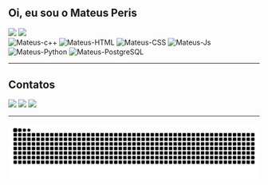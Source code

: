 ## Oi, eu sou o Mateus Peris

<div>
  <img height="180em" src="https://github-readme-stats.vercel.app/api?username=MateusPeris&show_icons=true&theme=dark&include_all_commits=true&count_private=true" />
  <img height="180em" src="https://github-readme-stats.vercel.app/api/top-langs/?username=MateusPeris&layout=compact&langs-count=168&theme=dark" />
</div>

<div>
  <img align="center" alt="Mateus-c++" height="30" width="40" src="https://cdn.jsdelivr.net/gh/devicons/devicon@latest/icons/cplusplus/cplusplus-original.svg" />
  <img align="center" alt="Mateus-HTML" height="30" width="40" src="https://cdn.jsdelivr.net/gh/devicons/devicon@latest/icons/html5/html5-original.svg" />
  <img align="center" alt="Mateus-CSS" height="30" width="40" src="https://cdn.jsdelivr.net/gh/devicons/devicon@latest/icons/css3/css3-original.svg" />
  <img align="center" alt="Mateus-Js" height="30" width="40" src="https://cdn.jsdelivr.net/gh/devicons/devicon@latest/icons/javascript/javascript-original.svg" />
  <img align="center" alt="Mateus-Python" height="30" width="40" src="https://cdn.jsdelivr.net/gh/devicons/devicon@latest/icons/python/python-original.svg" />
  <img align="center" alt="Mateus-PostgreSQL" height="30" width="40" src="https://cdn.jsdelivr.net/gh/devicons/devicon@latest/icons/postgresql/postgresql-original.svg" />
</div>

---

## Contatos

<div>
  <a href="https://www.linkedin.com/in/MateusPeris-45875016a" target="_blank"><img src="https://img.shields.io/badge/-LinkedIn-%230077B5?style=for-the-badge&logo=linkedin&logoColor=white" target="_blank"></a>
  <a href = "mailto:mateuspr03@gmail.com"><img src="https://img.shields.io/badge/-Gmail-%23333?style=for-the-badge&logo=gmail&logoColor=white" target="_blank"></a>
  <a href="https://instagram.com/mateuspr__" target="_blank"><img src="https://img.shields.io/badge/-Instagram-%23E4405F?style=for-the-badge&logo=instagram&logoColor=white" target="_blank"></a>
</div>

---

<picture>
  <source media="(prefers-color-scheme: dark)" srcset="https://raw.githubusercontent.com/MateusPeris/MateusPeris/output/github-contribution-grid-snake-dark.svg">
  <source media="(prefers-color-scheme: light)" srcset="https://raw.githubusercontent.com/MateusPeris/MateusPeris/output/github-contribution-grid-snake.svg">
  <img alt="github contribution grid snake animation" src="https://raw.githubusercontent.com/MateusPeris/MateusPeris/output/github-contribution-grid-snake.svg">
</picture>

          
          

